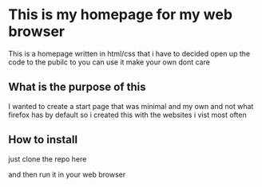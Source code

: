 # This is my homepage for my web browser 
This is a homepage written in html/css that i have to decided open up the code to the pubilc to you can use it make your own dont care 

## What is the purpose of this 

I  wanted to create a start page that was minimal and my own and not what firefox has by default so i created this with the websites i vist most often 

## How to install 

just clone the repo here 

and then run it in your web browser 

